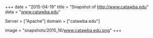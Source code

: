 
+++
date = "2015-04-19"
title = "Snapshot of http://www.catawba.edu"
data = "www.catawba.edu"

Server = ["Apache"]
domain = ["catawba.edu"]

  image = "snapshots/2015_16/www.catawba.edu.png"
+++
#
